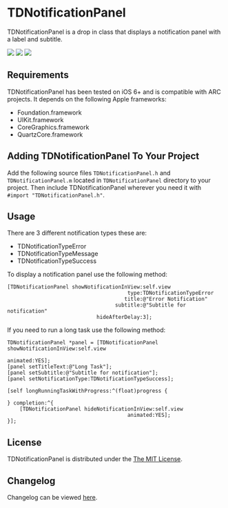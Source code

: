 # TDNotificationPanel
TDNotificationPanel is a drop in class that displays a notification panel with a label and subtitle.

[![](http://www.tomdiggle.com/assets/images/tdnotificationpanel-error-thumb.png)](http://www.tomdiggle.com/assets/images/tdnotificationpanel-error.png)
[![](http://www.tomdiggle.com/assets/images/tdnotificationpanel-info-thumb.png)](http://www.tomdiggle.com/assets/images/tdnotificationpanel-info.png)
[![](http://www.tomdiggle.com/assets/images/tdnotificationpanel-success-thumb.png)](http://www.tomdiggle.com/assets/images/tdnotificationpanel-success.png)

## Requirements
TDNotificationPanel has been tested on iOS 6+ and is compatible with ARC projects. It depends on the following Apple frameworks:

- Foundation.framework
- UIKit.framework
- CoreGraphics.framework
- QuartzCore.framework

## Adding TDNotificationPanel To Your Project
Add the following source files `TDNotificationPanel.h` and `TDNotificationPanel.m` located in `TDNotificationPanel` directory to your project. Then include TDNotificationPanel wherever you need it with `#import "TDNotificationPanel.h"`.

## Usage
There are 3 different notification types these are:

- TDNotificationTypeError
- TDNotificationTypeMessage
- TDNotificationTypeSuccess

To display a notification panel use the following method:

```
[TDNotificationPanel showNotificationInView:self.view
									   type:TDNotificationTypeError
									  title:@"Error Notification"
								   subtitle:@"Subtitle for notification"
							 hideAfterDelay:3];
```

If you need to run a long task use the following method:

```
TDNotificationPanel *panel = [TDNotificationPanel showNotificationInView:self.view
                                                                animated:YES];
[panel setTitleText:@"Long Task"];
[panel setSubtitle:@"Subtitle for notification"];
[panel setNotificationType:TDNotificationTypeSuccess];

[self longRunningTaskWithProgress:^(float)progress {

} completion:^{
	[TDNotificationPanel hideNotificationInView:self.view
                                       animated:YES];
}];

```

## License

TDNotificationPanel is distributed under the [The MIT License](https://github.com/tomdiggle/tdnotificationpanel/blob/master/LICENSE).

## Changelog
Changelog can be viewed [here](https://github.com/tomdiggle/tdnotificationpanel/blob/master/Changelog.markdown).
